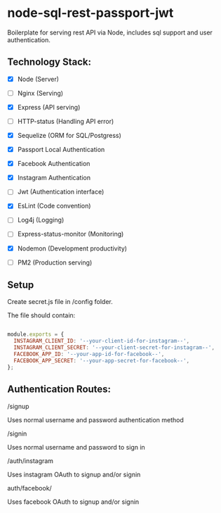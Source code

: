 # node-sql-rest-passport-jwt
Boilerplate for serving rest API via Node, includes sql support and user authentication.

## Technology Stack:


- [x] Node (Server)
- [ ] Nginx (Serving)
- [x] Express (API serving)
- [ ] HTTP-status (Handling API error)
- [x] Sequelize (ORM for SQL/Postgress)
- [x] Passport Local Authentication
- [x] Facebook Authentication
- [x] Instagram Authentication
- [ ] Jwt (Authentication interface)
- [x] EsLint (Code convention)
- [ ] Log4j (Logging)
- [ ] Express-status-monitor (Monitoring)
- [x] Nodemon (Development productivity)
- [ ] PM2 (Production serving)


## Setup


Create secret.js file in /config folder.

The file should contain:

```javascript

module.exports = {
  INSTAGRAM_CLIENT_ID: '--your-client-id-for-instagram--',
  INSTAGRAM_CLIENT_SECRET: '--your-client-secret-for-instagram--',
  FACEBOOK_APP_ID: '--your-app-id-for-facebook--',
  FACEBOOK_APP_SECRET: '--your-app-secret-for-facebook--',
};
```

## Authentication Routes:


/signup

Uses normal username and password authentication method

/signin

Uses normal username and password to sign in


/auth/instagram

Uses instagram OAuth to signup and/or signin

auth/facebook/

Uses facebook OAuth to signup and/or signin
